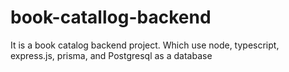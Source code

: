 # book-catallog-backend
It is a book catalog backend project.  Which use node, typescript, express.js, prisma, and Postgresql as a database

